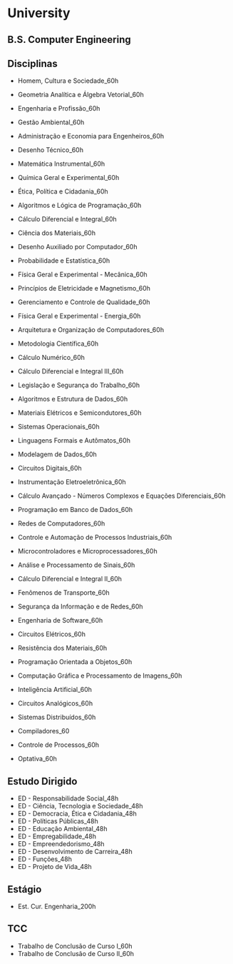# University #
## B.S. Computer Engineering ##

## Disciplinas ##
* Homem, Cultura e Sociedade_60h
* Geometria Analítica e Álgebra Vetorial_60h
* Engenharia e Profissão_60h
* Gestão Ambiental_60h
* Administração e Economia para Engenheiros_60h
* Desenho Técnico_60h
* Matemática Instrumental_60h
* Química Geral e Experimental_60h
* Ética, Política e Cidadania_60h
* Algoritmos e Lógica de Programação_60h
* Cálculo Diferencial e Integral_60h
* Ciência dos Materiais_60h
* Desenho Auxiliado por Computador_60h
* Probabilidade e Estatística_60h
* Física Geral e Experimental - Mecânica_60h
* Princípios de Eletricidade e Magnetismo_60h
* Gerenciamento e Controle de Qualidade_60h
* Física Geral e Experimental - Energia_60h
* Arquitetura e Organização de Computadores_60h
* Metodologia Científica_60h
* Cálculo Numérico_60h
* Cálculo Diferencial e Integral III_60h
* Legislação e Segurança do Trabalho_60h
* Algoritmos e Estrutura de Dados_60h
* Materiais Elétricos e Semicondutores_60h
* Sistemas Operacionais_60h
* Linguagens Formais e Autômatos_60h
* Modelagem de Dados_60h
* Circuitos Digitais_60h
* Instrumentação Eletroeletrônica_60h
* Cálculo Avançado - Números Complexos e Equações Diferenciais_60h
* Programação em Banco de Dados_60h
* Redes de Computadores_60h
* Controle e Automação de Processos Industriais_60h
* Microcontroladores e Microprocessadores_60h
* Análise e Processamento de Sinais_60h
* Cálculo Diferencial e Integral II_60h
* Fenômenos de Transporte_60h
* Segurança da Informação e de Redes_60h
* Engenharia de Software_60h
* Circuitos Elétricos_60h
* Resistência dos Materiais_60h
* Programação Orientada a Objetos_60h
* Computação Gráfica e Processamento de Imagens_60h
* Inteligência Artificial_60h
* Circuitos Analógicos_60h
* Sistemas Distribuídos_60h
* Compiladores_60
* Controle de Processos_60h

* Optativa_60h

## Estudo Dirigido ##
* ED - Responsabilidade Social_48h
* ED - Ciência, Tecnologia e Sociedade_48h
* ED - Democracia, Ética e Cidadania_48h
* ED - Políticas Públicas_48h
* ED - Educação Ambiental_48h
* ED - Empregabilidade_48h
* ED - Empreendedorismo_48h
* ED - Desenvolvimento de Carreira_48h
* ED - Funções_48h
* ED - Projeto de Vida_48h

## Estágio ##
* Est. Cur. Engenharia_200h

## TCC ##
* Trabalho de Conclusão de Curso I_60h
* Trabalho de Conclusão de Curso II_60h